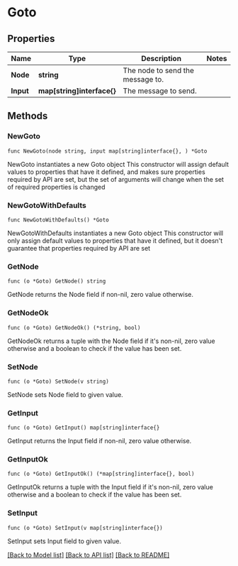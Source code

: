# Goto

## Properties

Name | Type | Description | Notes
------------ | ------------- | ------------- | -------------
**Node** | **string** | The node to send the message to. | 
**Input** | **map[string]interface{}** | The message to send. | 

## Methods

### NewGoto

`func NewGoto(node string, input map[string]interface{}, ) *Goto`

NewGoto instantiates a new Goto object
This constructor will assign default values to properties that have it defined,
and makes sure properties required by API are set, but the set of arguments
will change when the set of required properties is changed

### NewGotoWithDefaults

`func NewGotoWithDefaults() *Goto`

NewGotoWithDefaults instantiates a new Goto object
This constructor will only assign default values to properties that have it defined,
but it doesn't guarantee that properties required by API are set

### GetNode

`func (o *Goto) GetNode() string`

GetNode returns the Node field if non-nil, zero value otherwise.

### GetNodeOk

`func (o *Goto) GetNodeOk() (*string, bool)`

GetNodeOk returns a tuple with the Node field if it's non-nil, zero value otherwise
and a boolean to check if the value has been set.

### SetNode

`func (o *Goto) SetNode(v string)`

SetNode sets Node field to given value.


### GetInput

`func (o *Goto) GetInput() map[string]interface{}`

GetInput returns the Input field if non-nil, zero value otherwise.

### GetInputOk

`func (o *Goto) GetInputOk() (*map[string]interface{}, bool)`

GetInputOk returns a tuple with the Input field if it's non-nil, zero value otherwise
and a boolean to check if the value has been set.

### SetInput

`func (o *Goto) SetInput(v map[string]interface{})`

SetInput sets Input field to given value.



[[Back to Model list]](../README.md#documentation-for-models) [[Back to API list]](../README.md#documentation-for-api-endpoints) [[Back to README]](../README.md)


